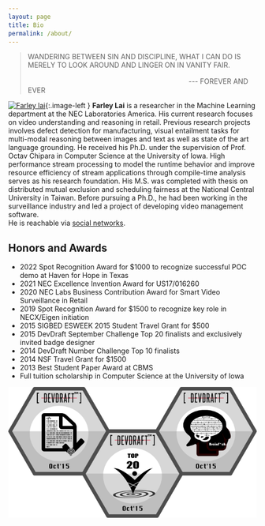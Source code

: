 ```yaml
---
layout: page
title: Bio
permalink: /about/
---
```


<style type="text/css">
.image-left {
  display: block;
  margin-top: 5px;  
  margin-right: 15px;
  margin-bottom: 0px;
  float: left;
}
</style>

> WANDERING BETWEEN SIN AND DISCIPLINE,
> WHAT I CAN DO IS MERELY TO LOOK AROUND AND LINGER ON IN VANITY FAIR.
>
>　　　　　　　　　　　　　　　　　　　　　　　 --- FOREVER AND EVER

[![Farley lai](https://en.gravatar.com/userimage/13813144/4adbc2674497546feebd0bb12baf61aa.png?size=125)](){:.image-left }
**Farley Lai** is a researcher in the Machine Learning department at the NEC Laboratories America.
His current research focuses on video understanding and reasoning in retail.
Previous research projects involves defect detection for manufacturing, visual entailment tasks for multi-modal reasoning between images and text 
as well as state of the art language grounding.
He received his Ph.D. under the supervision of Prof. Octav Chipara in Computer Science at the University of Iowa.
High performance stream processing to model the runtime behavior and improve resource efficiency of stream applications through compile-time analysis serves as his research foundation.
His M.S. was completed with thesis on distributed mutual exclusion and scheduling fairness at the National Central University in Taiwan.
Before pursuing a Ph.D., he had been working in the surveillance industry and led a project of developing video management software.  
He is reachable via [social networks](http://www.linkedin.com/in/farleylai).

[//]: # (An up-to-date link:/files/resume-farleylai.pdf[resume] is available for reference.)

## Honors and Awards

- 2022 Spot Recognition Award for $1000 to recognize successful POC demo at Haven for Hope in Texas
- 2021 NEC Excellence Invention Award for US17/016260
- 2020 NEC Labs Business Contribution Award for Smart Video Surveillance in Retail
- 2019 Spot Recognition Award for $1500 to recognize key role in NECX/Eigen initiation
- 2015 SIGBED ESWEEK 2015 Student Travel Grant for $500
- 2015 DevDraft September Challenge Top 20 finalists and exclusively invited badge designer
- 2014 DevDraft Number Challenge Top 10 finalists
- 2014 NSF Travel Grant for $1500
- 2013 Best Student Paper Award at CBMS
- Full tuition scholarship in Computer Science at the University of Iowa

[//]: # (<img align="left" src="http://2.bp.blogspot.com/-DFWgEdTYxd4/VIjfmXrq92I/AAAAAAAAZ5E/EXtdm2Od0S4/s1600/dd_badge_top10_2014.png"/>)
![](../images/Achievements-Oct15.png)

